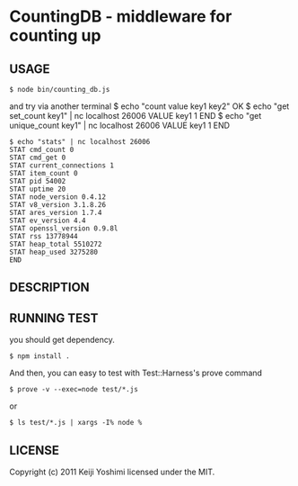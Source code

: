 CountingDB - middleware for counting up
==============

USAGE
----------------------------------

	$ node bin/counting_db.js

and try via another terminal
	$ echo "count value key1 key2"
	OK
	$ echo "get set_count key1" | nc localhost 26006
	VALUE key1 1
	END
	$ echo "get unique_count key1" | nc localhost 26006
	VALUE key1 1
	END

	$ echo "stats" | nc localhost 26006
	STAT cmd_count 0
	STAT cmd_get 0
	STAT current_connections 1
	STAT item_count 0
	STAT pid 54002
	STAT uptime 20
	STAT node_version 0.4.12
	STAT v8_version 3.1.8.26
	STAT ares_version 1.7.4
	STAT ev_version 4.4
	STAT openssl_version 0.9.8l
	STAT rss 13778944
	STAT heap_total 5510272
	STAT heap_used 3275280
	END

DESCRIPTION
----------------------------------

RUNNING TEST
---------------------------------------
you should get dependency.

	$ npm install .

And then, you can easy to test with Test::Harness's prove command

	$ prove -v --exec=node test/*.js

or

	$ ls test/*.js | xargs -I% node %

LICENSE
---------------------------------------
Copyright (c) 2011 Keiji Yoshimi
licensed under the MIT.

